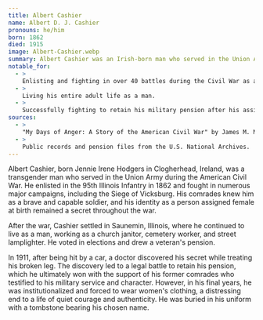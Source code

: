 ```yaml
---
title: Albert Cashier
name: Albert D. J. Cashier
pronouns: he/him
born: 1862
died: 1915
image: Albert-Cashier.webp
summary: Albert Cashier was an Irish-born man who served in the Union Army during the American Civil War. He lived as a man for most of his life, and his assigned sex was only discovered late in his life, leading to a legal battle to retain his veteran's pension.
notable_for:
  - >
    Enlisting and fighting in over 40 battles during the Civil War as a man.
  - >
    Living his entire adult life as a man.
  - >
    Successfully fighting to retain his military pension after his assigned sex was discovered.
sources:
  - >
    "My Days of Anger: A Story of the American Civil War" by James M. McPherson (Note: Fictionalized account)
  - >
    Public records and pension files from the U.S. National Archives.
---
```


Albert Cashier, born Jennie Irene Hodgers in Clogherhead, Ireland, was a transgender man who served in the Union Army during the American Civil War. He enlisted in the 95th Illinois Infantry in 1862 and fought in numerous major campaigns, including the Siege of Vicksburg. His comrades knew him as a brave and capable soldier, and his identity as a person assigned female at birth remained a secret throughout the war.

After the war, Cashier settled in Saunemin, Illinois, where he continued to live as a man, working as a church janitor, cemetery worker, and street lamplighter. He voted in elections and drew a veteran's pension.

In 1911, after being hit by a car, a doctor discovered his secret while treating his broken leg. The discovery led to a legal battle to retain his pension, which he ultimately won with the support of his former comrades who testified to his military service and character. However, in his final years, he was institutionalized and forced to wear women's clothing, a distressing end to a life of quiet courage and authenticity. He was buried in his uniform with a tombstone bearing his chosen name.
